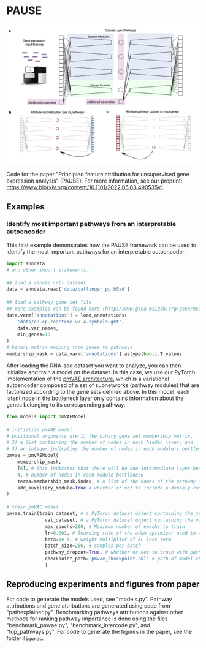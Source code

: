 # PAUSE

<center>
    <img src="./concept_fig.png?raw=true" width="750">
</center>

Code for the paper "Principled feature attribution for unsupervised gene expression analysis" (PAUSE). 
For more information, see our preprint: https://www.biorxiv.org/content/10.1101/2022.05.03.490535v1.

## Examples

### Identify most important pathways from an interpretable autoencoder
This first example demonstrates how the PAUSE framework can be used to identify the most important pathways for an interpretable autoencoder.

```python
import anndata
# and other import statements...

## load a single cell dataset
data = anndata.read('data/datlinger_pp.h5ad')

## load a pathway gene set file 
## more examples can be found here (http://www.gsea-msigdb.org/gsea/msigdb/collections.jsp)
data.varm['annotations'] = load_annotations(
    'data/c2.cp.reactome.v7.4.symbols.gmt',
    data.var_names,
    min_genes=13
)
# binary matrix mapping from genes to pathways
membership_mask = data.varm['annotations'].astype(bool).T.values
```

After loading the RNA-seq dataset you want to analyze, you can then initialize and train a model on the dataset. In this case, we use our PyTorch implementation of the [pmVAE architecture](https://www.biorxiv.org/content/10.1101/2021.01.28.428664v1), which is a variational autoencoder composed of a set of subnetworks (pathway modules) that are factorized according to the gene sets defined above. In this model, each latent node in the bottleneck layer only contains information about the genes belonging to its corresponding pathway.

```python
from models import pmVAEModel 

# initialize pmVAE model. 
# positional arguments are 1) the binary gene set membership matrix, 
# 2) a list containing the number of nodes in each hidden layer, and 
# 3) an integer indicating the number of nodes in each module's bottleneck.
pmvae = pmVAEModel(
    membership_mask,
    [6], # This indicates that there will be one intermediate layer before the bottleneck with 6 nodes in each module. To have 2 intermediate layers of 6 nodes, you could write [6, 6]
    4, # number of nodes in each module bottleneck 
    terms=membership_mask.index, # a list of the names of the pathway modules
    add_auxiliary_module=True # whether or not to include a densely connected auxiliary module
)

# train pmVAE model
pmvae.train(train_dataset, # a PyTorch dataset object containing the training expression samples
              val_dataset, # a PyTorch dataset object containing the val expression samples
              max_epochs=200, # Maximum number of epochs to train
              lr=0.001, # learning rate of the adam optimizer used to train the model
              beta=1e-5, # weight multiplier of KL loss term
              batch_size=256, # samples per batch
              pathway_dropout=True, # whether or not to train with pathway dropout scheme as defined in pmVAE paper
              checkpoint_path='pmvae_checkpoint.pkl' # path of model checkpoint
              )
```
## Reproducing experiments and figures from paper

For code to generate the models used, see "models.py". Pathway attributions and gene attributions are generated using code from "pathexplainer.py". Benchmarking pathways attributions against other methods for ranking pathway importance is done using the files "benchmark_pmvae.py", "benchmark_intercode.py", and "top_pathways.py". For code to generate the figures in the paper, see the folder `figures`. 


